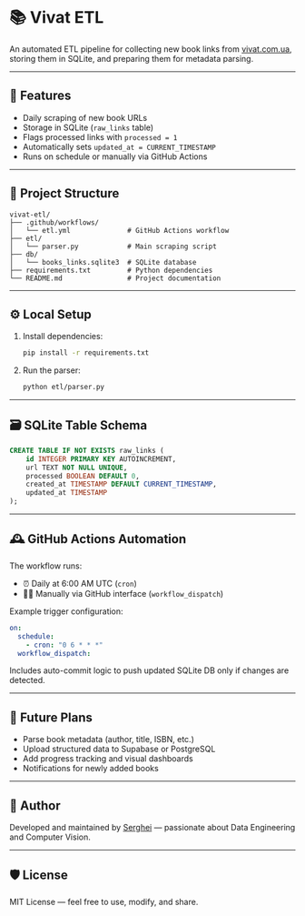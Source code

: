 # 📚 Vivat ETL

An automated ETL pipeline for collecting new book links from [vivat.com.ua](https://vivat.com.ua), storing them in SQLite, and preparing them for metadata parsing.

---

## 🚀 Features

- Daily scraping of new book URLs
- Storage in SQLite (`raw_links` table)
- Flags processed links with `processed = 1`
- Automatically sets `updated_at = CURRENT_TIMESTAMP`
- Runs on schedule or manually via GitHub Actions

---

## 🧱 Project Structure

```
vivat-etl/
├── .github/workflows/
│   └── etl.yml              # GitHub Actions workflow
├── etl/
│   └── parser.py            # Main scraping script
├── db/
│   └── books_links.sqlite3  # SQLite database
├── requirements.txt         # Python dependencies
└── README.md                # Project documentation
```

---

## ⚙️ Local Setup

1. Install dependencies:
   ```bash
   pip install -r requirements.txt
   ```

2. Run the parser:
   ```bash
   python etl/parser.py
   ```

---

## 🗃️ SQLite Table Schema

```sql
CREATE TABLE IF NOT EXISTS raw_links (
    id INTEGER PRIMARY KEY AUTOINCREMENT,
    url TEXT NOT NULL UNIQUE,
    processed BOOLEAN DEFAULT 0,
    created_at TIMESTAMP DEFAULT CURRENT_TIMESTAMP,
    updated_at TIMESTAMP
);
```

---

## 🕰️ GitHub Actions Automation

The workflow runs:

- ⏰ Daily at 6:00 AM UTC (`cron`)
- 🧑‍💻 Manually via GitHub interface (`workflow_dispatch`)

Example trigger configuration:

```yaml
on:
  schedule:
    - cron: "0 6 * * *"
  workflow_dispatch:
```

Includes auto-commit logic to push updated SQLite DB only if changes are detected.

---

## 📌 Future Plans

- Parse book metadata (author, title, ISBN, etc.)
- Upload structured data to Supabase or PostgreSQL
- Add progress tracking and visual dashboards
- Notifications for newly added books

---

## 👤 Author

Developed and maintained by [Serghei](https://github.com/Revo69) — passionate about Data Engineering and Computer Vision.

---

## 🛡️ License

MIT License — feel free to use, modify, and share.
```
